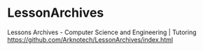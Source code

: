 # LessonArchives
Lessons Archives - Computer Science and Engineering | Tutoring 
https://github.com/Arknotech/LessonArchives/index.html 
